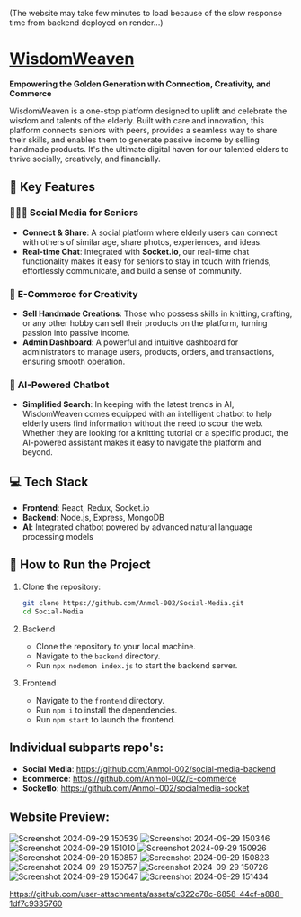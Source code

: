 (The website may take few minutes to load because of the slow response time from backend deployed on render...) 

#  [WisdomWeaven](https://wisdomweaven.netlify.app/)
**Empowering the Golden Generation with Connection, Creativity, and Commerce**

WisdomWeaven is a one-stop platform designed to uplift and celebrate the wisdom and talents of the elderly. Built with care and innovation, this platform connects seniors with peers, provides a seamless way to share their skills, and enables them to generate passive income by selling handmade products. It's the ultimate digital haven for our talented elders to thrive socially, creatively, and financially.

## 🌟 Key Features

### 🧑‍🤝‍🧑 **Social Media for Seniors**
- **Connect & Share**: A social platform where elderly users can connect with others of similar age, share photos, experiences, and ideas.
- **Real-time Chat**: Integrated with **Socket.io**, our real-time chat functionality makes it easy for seniors to stay in touch with friends, effortlessly communicate, and build a sense of community.

### 🛒 **E-Commerce for Creativity**
- **Sell Handmade Creations**: Those who possess skills in knitting, crafting, or any other hobby can sell their products on the platform, turning passion into passive income.
- **Admin Dashboard**: A powerful and intuitive dashboard for administrators to manage users, products, orders, and transactions, ensuring smooth operation.

### 🤖 **AI-Powered Chatbot**
- **Simplified Search**: In keeping with the latest trends in AI, WisdomWeaven comes equipped with an intelligent chatbot to help elderly users find information without the need to scour the web. Whether they are looking for a knitting tutorial or a specific product, the AI-powered assistant makes it easy to navigate the platform and beyond.

## 💻 Tech Stack
- **Frontend**: React, Redux, Socket.io
- **Backend**: Node.js, Express, MongoDB
- **AI**: Integrated chatbot powered by advanced natural language processing models

## 🚀 How to Run the Project
1. Clone the repository:
   ```bash
   git clone https://github.com/Anmol-002/Social-Media.git
   cd Social-Media
   
2. Backend
   - Clone the repository to your local machine.
   - Navigate to the `backend` directory.
   - Run `npx nodemon index.js` to start the backend server.
   
4. Frontend
   - Navigate to the `frontend` directory.
   - Run `npm i` to install the dependencies.
   - Run `npm start` to launch the frontend.

## Individual subparts repo's:
- **Social Media**: https://github.com/Anmol-002/social-media-backend
- **Ecommerce**: https://github.com/Anmol-002/E-commerce
- **SocketIo**: https://github.com/Anmol-002/socialmedia-socket

## Website Preview:
![Screenshot 2024-09-29 150539](https://github.com/user-attachments/assets/b583c9d4-eb2a-4592-9921-0d98f31286f1)
![Screenshot 2024-09-29 150346](https://github.com/user-attachments/assets/b1398b5c-4edf-41af-ad55-0ebe3c2ab606)
![Screenshot 2024-09-29 151010](https://github.com/user-attachments/assets/5b25f73f-fbbc-43e0-99fd-a9b1b7f08511)
![Screenshot 2024-09-29 150926](https://github.com/user-attachments/assets/ad63324c-3984-473f-9b3f-dfcebc29ad72)
![Screenshot 2024-09-29 150857](https://github.com/user-attachments/assets/e1baeef4-a4e0-4154-831d-5719985a789d)
![Screenshot 2024-09-29 150823](https://github.com/user-attachments/assets/5c026b91-0435-443e-ae83-641a760fa6b4)
![Screenshot 2024-09-29 150757](https://github.com/user-attachments/assets/edc07e2d-eca6-4f7a-8b25-12d568e176b5)
![Screenshot 2024-09-29 150726](https://github.com/user-attachments/assets/936bcdd7-6871-4bcf-b952-e8e96d4ab281)
![Screenshot 2024-09-29 150647](https://github.com/user-attachments/assets/fe1da9b2-67ce-4563-a6d1-0a1f5bd0cfa0)
![Screenshot 2024-09-29 151434](https://github.com/user-attachments/assets/5a66c70e-54f1-477d-a370-7152f5a8babf)

https://github.com/user-attachments/assets/c322c78c-6858-44cf-a888-1df7c9335760


